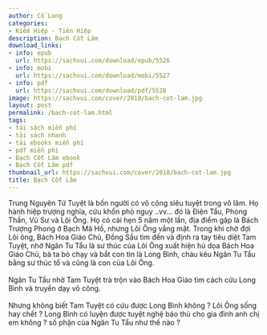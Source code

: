 ```yaml
---
author: Cổ Long
categories:
- Kiếm Hiệp - Tiên Hiệp
description: Bạch Cốt Lâm
download_links:
- info: epub
  url: https://sachvui.com/download/epub/5526
- info: mobi
  url: https://sachvui.com/download/mobi/5527
- info: pdf
  url: https://sachvui.com/download/pdf/5528
image: https://sachvui.com/cover/2018/bach-cot-lam.jpg
layout: post
permalink: /bach-cot-lam.html
tags:
- tải sách miễn phí
- tải sách nhanh
- tải ebooks miễn phí
- pdf miễn phí
- Bạch Cốt Lâm ebook
- Bạch Cốt Lâm pdf
thumbnail_url: https://sachvui.com/cover/2018/bach-cot-lam.jpg
title: Bạch Cốt Lâm
---
```


 <div class="item-desc text-justify"> <p>Trung Nguyên Tứ Tuyệt là bốn người có võ công siêu tuyệt trong võ lâm. Họ hành hiệp trượng nghĩa, cứu khổn phò nguy ..vv... đó là Điện Tẩu, Phong Thần, Vũ Sư và Lôi Ông. Họ có cái hẹn 5 năm một lần, địa điểm gặp là Bách Trượng Phong ở Bạch Mã Hồ, nhưng Lôi Ông vắng mặt. Trong khi chờ đợi Lôi ông, Bách Hoa Giáo Chủ, Đồng Sầu tìm đến và định ra tay tiêu diệt Tam Tuyệt, nhờ Ngân Tu Tẩu là sư thúc của Lôi Ông xuất hiện hù dọa Bách Hoa Giáo Chủ, bà ta bỏ chạy và bắt con tin là Long Bình, cháu kêu Ngân Tu Tẩu bằng sư thúc tổ và cũng là con của Lôi Ông. <br><br>Ngân Tu Tẩu nhờ Tam Tuyệt trà trộn vào Bách Hoa Giáo tìm cách cứu Long Bình và truyền dạy võ công. <br><br>Nhưng không biết Tam Tuyệt có cứu được Long Bình không ? Lôi Ông sống hay chết ? Long Bình có luyện được tuyệt nghệ báo thù cho gia đình anh chị em không ? số phận của Ngân Tu Tẩu như thế nào ? </p> </div>